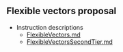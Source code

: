 ## Flexible vectors proposal

- Instruction descriptions
  - [FlexibleVectors.md](FlexibleVectors.md)
  - [FlexibleVectorsSecondTier.md](FlexibleVectorsSecondTier.md)

